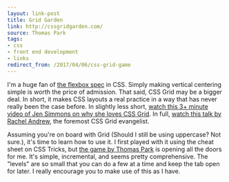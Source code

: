 ```yaml
---
layout: link-post
title: Grid Garden
link: http://cssgridgarden.com/
source: Thomas Park
tags:
- css
- front end development
- links
redirect_from: /2017/04/06/css-grid-game
---
```


I'm a huge fan of [the flexbox spec](https://www.w3.org/TR/css-flexbox-1/) in CSS. Simply making vertical centering simple is worth the price of admission. That said, CSS Grid may be a bigger deal. In short, it makes CSS layouts a real practice in a way that has never really been the case before. In slightly less short, [watch this 3+ minute video of Jen Simmons on why she loves CSS Grid](https://www.youtube.com/watch?v=tY-MHUsG6ls). In full, [watch this talk by Rachel Andrew](https://www.youtube.com/watch?v=N5Lt1SLqBmQ), the foremost CSS Grid evangelist.

Assuming you're on board with Grid (Should I still be using uppercase? Not sure.), it's time to learn how to use it. I first played with it using the cheat sheet on CSS Tricks, but [the game by Thomas Park](http://cssgridgarden.com/) is opening all the doors for me. It's simple, incremental, and seems pretty comprehensive. The "levels" are so small that you can do a few at a time and keep the tab open for later. I really encourage you to make use of this as I have.
